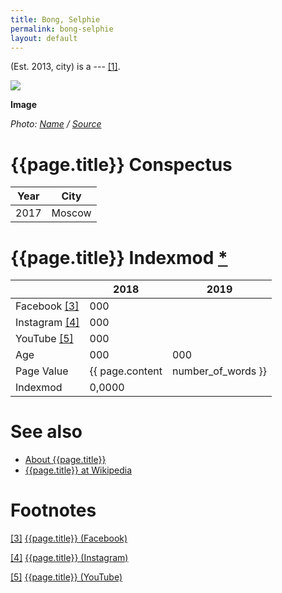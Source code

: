 ```yaml
---
title: Bong, Selphie
permalink: bong-selphie
layout: default
---
```


(Est. 2013, city) is a --- <span id="a1">[\[1\]](#f1)</span>.

![](/encyclopedia/images/{{page.permalink}}.jpg)

**Image**

*Photo: [Name](index) / [Source](index)*

# {{page.title}} Conspectus

|Year|City|
|-|-|
|2017|Moscow|

# {{page.title}} Indexmod [*](indexmod)

||2018|2019|
|-|-|-|
|Facebook <span id="a3">[\[3\]](#f3)</span>|000||
|Instagram <span id="a4">[\[4\]](#f4)</span>|000||
|YouTube <span id="a5">[\[5\]](#f5)</span>|000||
|Age|000|000|
|Page Value|{{ page.content | number_of_words }}||
|Indexmod|0,0000||

# See also

+ [About {{page.title}}](index)
+ [{{page.title}} at Wikipedia](index)

# Footnotes

[[3]](#a3) <span id="f3"></span> [{{page.title}} (Facebook)](index)

[[4]](#a4) <span id="f4"></span> [{{page.title}} (Instagram)](index)

[[5]](#a5) <span id="f5"></span> [{{page.title}} (YouTube)](index)
